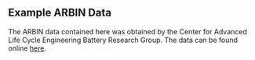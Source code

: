 ## Example ARBIN Data

The ARBIN data contained here was obtained by the Center for Advanced Life Cycle Engineering Battery Research Group. The data can be found online [here](https://web.calce.umd.edu/batteries/data.htm).
